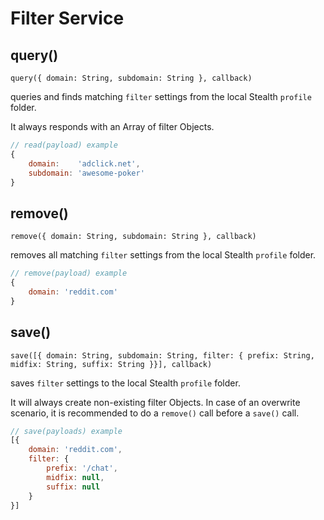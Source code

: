 
# Filter Service

## query()

`query({ domain: String, subdomain: String }, callback)`

queries and finds matching `filter` settings from the local Stealth `profile` folder.

It always responds with an Array of filter Objects.

```javascript
// read(payload) example
{
	domain:    'adclick.net',
	subdomain: 'awesome-poker'
}
```

## remove()

`remove({ domain: String, subdomain: String }, callback)`

removes all matching `filter` settings from the local Stealth `profile` folder.

```javascript
// remove(payload) example
{
	domain: 'reddit.com'
}
```

## save()

`save([{ domain: String, subdomain: String, filter: { prefix: String, midfix: String, suffix: String }}], callback)`

saves `filter` settings to the local Stealth `profile` folder.

It will always create non-existing filter Objects. In case of an overwrite
scenario, it is recommended to do a `remove()` call before a `save()` call.

```javascript
// save(payloads) example
[{
	domain: 'reddit.com',
	filter: {
		prefix: '/chat',
		midfix: null,
		suffix: null
	}
}]
```

